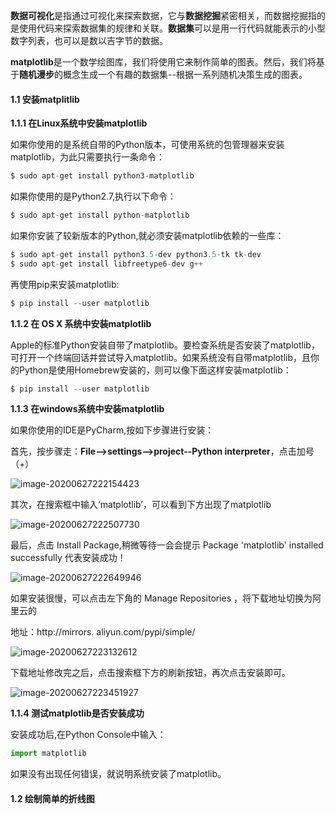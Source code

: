 **数据可视化**是指通过可视化来探索数据，它与**数据挖掘**紧密相关，而数据挖掘指的是使用代码来探索数据集的规律和关联。**数据集**可以是用一行代码就能表示的小型数字列表，也可以是数以吉字节的数据。

**matplotlib**是一个数学绘图库，我们将使用它来制作简单的图表。然后，我们将基于**随机漫步**的概念生成一个有趣的数据集--根据一系列随机决策生成的图表。



#### 1.1  安装matplitlib



**1.1.1  在Linux系统中安装matplotlib**

如果你使用的是系统自带的Python版本，可使用系统的包管理器来安装matplotlib，为此只需要执行一条命令：

```python
$ sudo apt-get install python3-matplotlib
```

如果你使用的是Python2.7,执行以下命令：

```python
$ sudo apt-get install python-matplotlib
```

如果你安装了较新版本的Python,就必须安装matplotlib依赖的一些库：

```python
$ sudo apt-get install python3.5-dev python3.5-tk tk-dev
$ sudo apt-get install libfreetype6-dev g++
```

再使用pip来安装matplotlib:

```python
$ pip install --user matplotlib
```



**1.1.2  在 OS X 系统中安装matplotlib**

Apple的标准Python安装自带了matplotlib。要检查系统是否安装了matplotlib，可打开一个终端回话并尝试导入matplotlib。如果系统没有自带matplotlib，且你的Python是使用Homebrew安装的，则可以像下面这样安装matplotlib：

```python
$ pip install --user matplotlib
```



**1.1.3  在windows系统中安装matplotlib**

如果你使用的IDE是PyCharm,按如下步骤进行安装：

首先，按步骤走：**File-->settings-->project--Python interpreter**，点击加号（+）

![image-20200627222154423](C:\Users\Administrator\AppData\Roaming\Typora\typora-user-images\1.1-1.png)

其次，在搜索框中输入‘matplotlib’，可以看到下方出现了matplotlib

![image-20200627222507730](C:\Users\Administrator\AppData\Roaming\Typora\typora-user-images\1.1-2.png)

最后，点击 Install Package,稍微等待一会会提示 Package 'matplotlib' installed successfully 代表安装成功！

![image-20200627222649946](C:\Users\Administrator\AppData\Roaming\Typora\typora-user-images\1.1-3.png)

如果安装很慢，可以点击左下角的 Manage Repositories ，将下载地址切换为阿里云的

地址：http://mirrors. aliyun.com/pypi/simple/

![image-20200627223132612](C:\Users\Administrator\AppData\Roaming\Typora\typora-user-images\1.1-4.png)

下载地址修改完之后，点击搜索框下方的刷新按钮，再次点击安装即可。

![image-20200627223451927](C:\Users\Administrator\AppData\Roaming\Typora\typora-user-images\1.1-5.png)



**1.1.4  测试matplotlib是否安装成功**

安装成功后,在Python Console中输入：

```python
import matplotlib
```

如果没有出现任何错误，就说明系统安装了matplotlib。



#### 1.2  绘制简单的折线图





